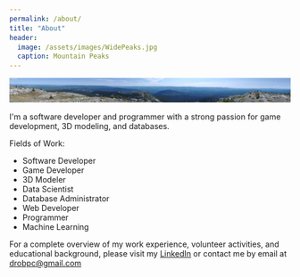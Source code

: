 ```yaml
---
permalink: /about/
title: "About"
header:
  image: /assets/images/WidePeaks.jpg
  caption: Mountain Peaks
---
```

<img class="header-image" src="/assets/images/WidePeaks.jpg" alt="Mountain Peaks">

I'm a software developer and programmer with a strong passion for game development, 3D modeling, and databases.

Fields of Work:
- Software Developer
- Game Developer
- 3D Modeler
- Data Scientist
- Database Administrator
- Web Developer
- Programmer
- Machine Learning

For a complete overview of my work experience, volunteer activities, and educational background, please visit my [LinkedIn](https://www.linkedin.com/in/danielrozek/) or contact me by email at drobpc@gmail.com
